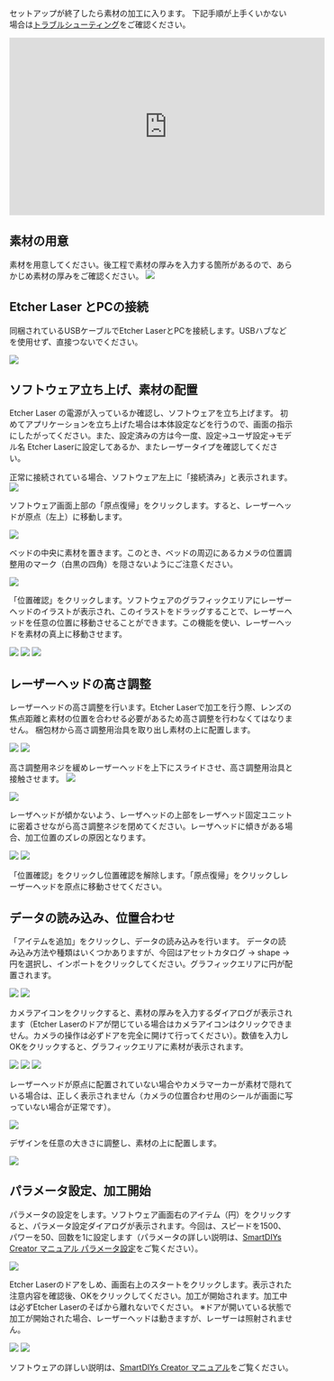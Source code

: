 セットアップが終了したら素材の加工に入ります。
下記手順が上手くいかない場合は<a target="_blank" href="https://support.smartdiys.com/hc/ja/sections/360007252192">トラブルシューティング</a>をご確認ください。

<div class="iframe-content">
<iframe width="560" height="315" src="https://www.youtube.com/embed/Z1rQ01iXFN0" frameborder="0" allow="accelerometer; autoplay; encrypted-media; gyroscope; picture-in-picture" allowfullscreen></iframe>
</div>

## 素材の用意
素材を用意してください。後工程で素材の厚みを入力する箇所があるので、あらかじめ素材の厚みをご確認ください。
<img src="./images/first_processing_pc_1.jpg">

## Etcher Laser とPCの接続
同梱されているUSBケーブルでEtcher LaserとPCを接続します。USBハブなどを使用せず、直接つないでください。

<img src="./images/software_setup_pc.jpg">

## ソフトウェア立ち上げ、素材の配置
Etcher Laser の電源が入っているか確認し、ソフトウェアを立ち上げます。 初めてアプリケーションを立ち上げた場合は本体設定などを行うので、画面の指示にしたがってください。また、設定済みの方は今一度、設定→ユーザ設定→モデル名 Etcher Laserに設定してあるか、またレーザータイプを確認してください。

正常に接続されている場合、ソフトウェア左上に「接続済み」と表示されます。
<img src="./images/first_processing_pc_2.jpg">

ソフトウェア画面上部の「原点復帰」をクリックします。すると、レーザーヘッドが原点（左上）に移動します。

<img src="./images/first_processing_pc_4.jpg">

ベッドの中央に素材を置きます。このとき、ベッドの周辺にあるカメラの位置調整用のマーク（白黒の四角）を隠さないようにご注意ください。

<img src="./images/first_processing_pc_5.jpg">

「位置確認」をクリックします。ソフトウェアのグラフィックエリアにレーザーヘッドのイラストが表示され、このイラストをドラッグすることで、レーザーヘッドを任意の位置に移動させることができます。この機能を使い、レーザーヘッドを素材の真上に移動させます。

<img src="./images/first_processing_pc_6.jpg">

<img src="./images/first_processing_pc_7.jpg">

<img src="./images/first_processing_pc_8.jpg">

## レーザーヘッドの高さ調整
レーザーヘッドの高さ調整を行います。Etcher Laserで加工を行う際、レンズの焦点距離と素材の位置を合わせる必要があるため高さ調整を行わなくてはなりません。
梱包材から高さ調整用治具を取り出し素材の上に配置します。

<img src="./images/hardware_setup_11.jpg">

<img src="./images/first_processing_pc_9.jpg">

高さ調整用ネジを緩めレーザーヘッドを上下にスライドさせ、高さ調整用治具と接触させます。
<img src="./images/first_processing_pc_10.jpg">

<img src="./images/first_processing_pc_8.png">

レーザヘッドが傾かないよう、レーザヘッドの上部をレーザヘッド固定ユニットに密着させながら高さ調整ネジを閉めてください。レーザヘッドに傾きがある場合、加工位置のズレの原因となります。

<img src="./images/first_processing_pc_21.jpg">

<img src="./images/first_processing_pc_22.gif">

「位置確認」をクリックし位置確認を解除します。「原点復帰」をクリックしレーザーヘッドを原点に移動させてください。

## データの読み込み、位置合わせ
「アイテムを追加」をクリックし、データの読み込みを行います。
データの読み込み方法や種類はいくつかありますが、今回はアセットカタログ → shape → 円を選択し、インポートをクリックしてください。グラフィックエリアに円が配置されます。

<img src="./images/first_processing_pc_11.jpg">

<img src="./images/first_processing_pc_12.jpg">

カメラアイコンをクリックすると、素材の厚みを入力するダイアログが表示されます（Etcher Laserのドアが閉じている場合はカメラアイコンはクリックできません。カメラの操作は必ずドアを完全に開けて行ってください）。数値を入力しOKをクリックすると、グラフィックエリアに素材が表示されます。

<img src="./images/first_processing_pc_13.jpg">

<img src="./images/first_processing_pc_14.jpg">

<img src="./images/first_processing_pc_15.jpg">

レーザーヘッドが原点に配置されていない場合やカメラマーカーが素材で隠れている場合は、正しく表示されません（カメラの位置合わせ用のシールが画面に写っていない場合が正常です）。

<img src="./images/first_processing_pc_16.jpg">

デザインを任意の大きさに調整し、素材の上に配置します。

<img src="./images/first_processing_pc_17.jpg">

## パラメータ設定、加工開始
パラメータの設定をします。ソフトウェア画面右のアイテム（円）をクリックすると、パラメータ設定ダイアログが表示されます。今回は、スピードを1500、パワーを50、回数を1に設定します（パラメータの詳しい説明は、[SmartDIYs Creator マニュアル パラメータ設定](https://www.smartdiys.com/manual/smartdiys-creator-parameter/)をご覧ください）。

<img src="./images/first_processing_pc_18.jpg">

Etcher Laserのドアをしめ、画面右上のスタートをクリックします。表示された注意内容を確認後、OKをクリックしてください。加工が開始されます。加工中は必ずEtcher Laserのそばから離れないでください。
※ドアが開いている状態で加工が開始された場合、レーザーヘッドは動きますが、レーザーは照射されません。

<img src="./images/first_processing_pc_19.jpg">

<img src="./images/first_processing_pc_20.jpg">

ソフトウェアの詳しい説明は、[SmartDIYs Creator マニュアル](https://www.smartdiys.com/manual/smartdiys-creator-about/)をご覧ください。
